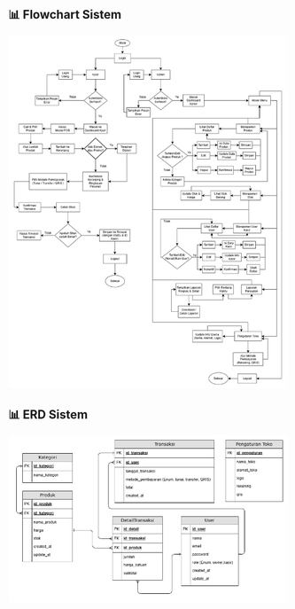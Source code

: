 ## 📊 Flowchart Sistem

![Flowchart Sistem](./docs/GetKasir-Flowchart.drawio.png)

## 📊 ERD Sistem

![ERD Sistem](./docs/GetKasir-ERD.drawio.png)
